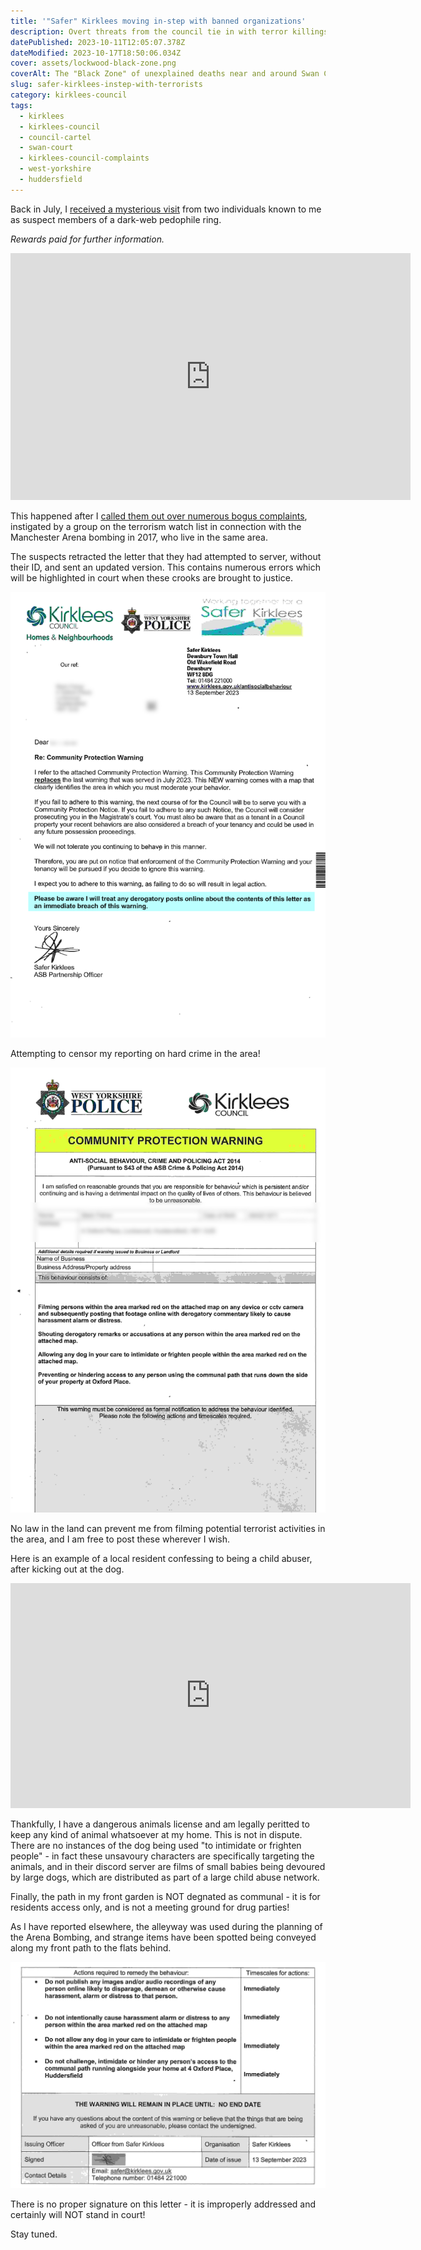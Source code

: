 ```yaml
---
title: '"Safer" Kirklees moving in-step with banned organizations'
description: Overt threats from the council tie in with terror killings
datePublished: 2023-10-11T12:05:07.378Z
dateModified: 2023-10-17T18:50:06.034Z
cover: assets/lockwood-black-zone.png
coverAlt: The "Black Zone" of unexplained deaths near and around Swan Court, Huddersfield
slug: safer-kirklees-instep-with-terrorists
category: kirklees-council
tags:
  - kirklees
  - kirklees-council
  - council-cartel
  - swan-court
  - kirklees-council-complaints
  - west-yorkshire
  - huddersfield
---
```



Back in July, I [received a mysterious visit](https://disdroid.co.uk/kirklees-council-kiddie-cartel) from two individuals known to me as suspect members of a dark-web pedophile ring.

_Rewards paid for further information._

<iframe width="640" height="395" src="https://www.youtube.com/embed/QrKbzzVASl8" title="Bogus PC 1961 Kennedy and Kirklees Council n*nce" frameborder="0" allow="accelerometer; autoplay; clipboard-write; encrypted-media; gyroscope; picture-in-picture; web-share" allowfullscreen></iframe>

This happened after I [called them out over numerous bogus complaints](https://www.disdroid.co.uk/kirklees-council-cartel), instigated by a group on the terrorism watch list in connection with the Manchester Arena bombing in 2017, who live in the same area.



The suspects retracted the letter that they had attempted to server, without their ID, and sent an updated version.
This contains numerous errors which will be highlighted in court when these crooks are brought to justice.

![Kirklees council crooks](assets/safer-kirklees-warning-2.png)

Attempting to censor my reporting on hard crime in the area!

![Kirklees bogus housing officers](assets/safer-kirklees-warning.jpg)

No law in the land can prevent me from filming potential terrorist activities in the area, and I am free to post these wherever I wish.

Here is an example of a local resident confessing to being a child abuser, after kicking out at the dog.


<iframe width="640" height="360" src="https://www.youtube.com/embed/5Voocdnb7NQ" title="Annette Jarvis aka Noseybonk :: pedophile confession caught on camera!" frameborder="0" allow="accelerometer; autoplay; clipboard-write; encrypted-media; gyroscope; picture-in-picture; web-share" allowfullscreen></iframe>

Thankfully, I have a dangerous animals license and am legally peritted to keep any kind of animal whatsoever at my home. This is not in dispute. There are no instances of the dog being used "to intimidate or frighten people" - in fact these unsavoury characters are specifically targeting the animals, and in their discord server are films of small babies being devoured by large dogs, which are distributed as part of a large child abuse network.

Finally, the path in my front garden is NOT degnated as communal - it is for residents access only, and is not a meeting ground for drug parties!

As I have reported elsewhere, the alleyway was used during the planning of the Arena Bombing, and strange items have been spotted being conveyed along my front path to the flats behind.

![Kirklees coucil officials behaving antisocially](assets/safer-kirklees-warning-3.png)

There is no proper signature on this letter - it is improperly addressed and certainly will NOT stand in court!

Stay tuned.
